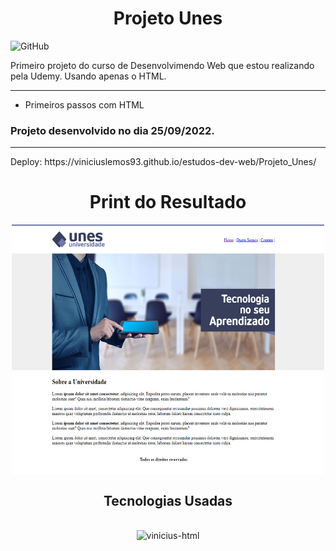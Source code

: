 <h1 align="center">Projeto Unes</h1>

![GitHub](https://img.shields.io/github/license/viniciuslemos93/estudos-dev-web)

Primeiro projeto do curso de Desenvolvimendo Web que estou realizando pela Udemy.
Usando apenas o HTML.
<hr>

- Primeiros passos com HTML

<h3> Projeto desenvolvido no dia 25/09/2022. </h3>
<hr>
Deploy: https://viniciuslemos93.github.io/estudos-dev-web/Projeto_Unes/
<h1 align="center">Print do Resultado</h1>
<div align="center">
<img align="center" alt="Design do site" height="400" width="500" src="./assets/imagens/print-resultado.PNG">
</div>
<h2 align="center">Tecnologias Usadas</h2>
<div align="center">
     <div style="display: inline_block margin-left:auto margin-rigth:auto"><br>
        <img align="lef" alt="vinicius-html" height="40 widht="50" src="https://cdn.jsdelivr.net/gh/devicons/devicon/icons/html5/html5-plain-wordmark.svg" />
    </div>
</div>
